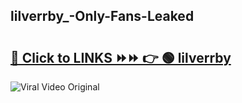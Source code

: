 
 ## lilverrby_-Only-Fans-Leaked

# <h2><a href="https://clipsfans.com/lilverrby_&ref=git">🔗 Click to LINKS ⏩⏩ 👉 🟢 lilverrby  </a></h2>

<a href="https://clipsfans.com/lilverrby_&ref=git" rel="nofollow" data-target="animated-image.originalLink"><img src="https://i.ibb.co.com/xMMVF88/686577567.gif" alt="Viral Video Original" style="max-width: 100%; display: inline-block;" data-target="animated-image.originalImage"></a>
